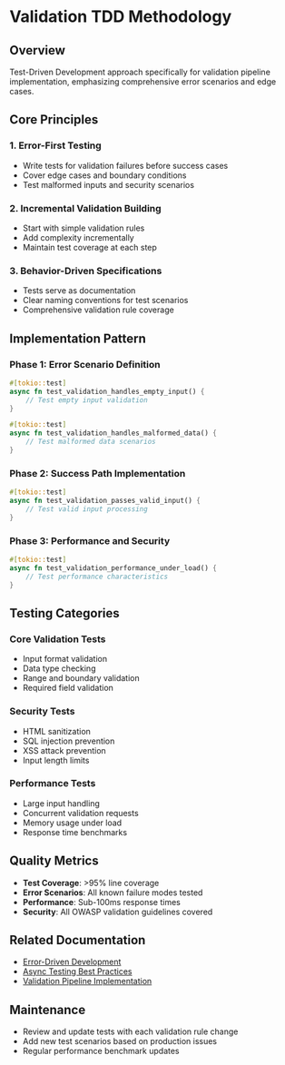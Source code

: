# Validation TDD Methodology

## Overview

Test-Driven Development approach specifically for validation pipeline implementation, emphasizing comprehensive error scenarios and edge cases.

## Core Principles

### 1. Error-First Testing
- Write tests for validation failures before success cases
- Cover edge cases and boundary conditions
- Test malformed inputs and security scenarios

### 2. Incremental Validation Building
- Start with simple validation rules
- Add complexity incrementally
- Maintain test coverage at each step

### 3. Behavior-Driven Specifications
- Tests serve as documentation
- Clear naming conventions for test scenarios
- Comprehensive validation rule coverage

## Implementation Pattern

### Phase 1: Error Scenario Definition
```rust
#[tokio::test]
async fn test_validation_handles_empty_input() {
    // Test empty input validation
}

#[tokio::test]
async fn test_validation_handles_malformed_data() {
    // Test malformed data scenarios
}
```

### Phase 2: Success Path Implementation
```rust
#[tokio::test]
async fn test_validation_passes_valid_input() {
    // Test valid input processing
}
```

### Phase 3: Performance and Security
```rust
#[tokio::test]
async fn test_validation_performance_under_load() {
    // Test performance characteristics
}
```

## Testing Categories

### Core Validation Tests
- Input format validation
- Data type checking
- Range and boundary validation
- Required field validation

### Security Tests
- HTML sanitization
- SQL injection prevention
- XSS attack prevention
- Input length limits

### Performance Tests
- Large input handling
- Concurrent validation requests
- Memory usage under load
- Response time benchmarks

## Quality Metrics

- **Test Coverage**: >95% line coverage
- **Error Scenarios**: All known failure modes tested
- **Performance**: Sub-100ms response times
- **Security**: All OWASP validation guidelines covered

## Related Documentation

- [Error-Driven Development](error-driven-development.md)
- [Async Testing Best Practices](async-testing-best-practices.md)
- [Validation Pipeline Implementation](tower-validation-pipeline-implementation.md)

## Maintenance

- Review and update tests with each validation rule change
- Add new test scenarios based on production issues
- Regular performance benchmark updates